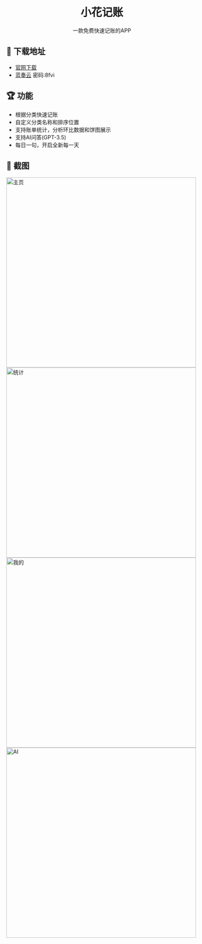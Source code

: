 <h1 align="center">小花记账</h1>

<div align="center">
  一款免费快速记账的APP
</div>

## 🔗 下载地址
- <a href="https://app.leofitz7.com" target="_blank">官网下载</a>
- <a href="https://wwb.lanzouq.com/i2spu1rglq6d" target="_blank">蓝奏云</a> 密码:8fvi

## 🏆 功能

- 根据分类快速记账
- 自定义分类名称和排序位置
- 支持账单统计，分析环比数据和饼图展示
- 支持AI问答(GPT-3.5)
- 每日一句，开启全新每一天

## 💎 截图

<img src="https://raw.githubusercontent.com/leopold7/XHJZ/main/img/home.png" width = "500" alt="主页" align=center />

<img src="https://raw.githubusercontent.com/leopold7/XHJZ/main/img/statistic.png" width = "500" alt="统计" align=center />

<img src="https://raw.githubusercontent.com/leopold7/XHJZ/main/img/mine.png" width = "500" alt="我的" align=center />

<img src="https://raw.githubusercontent.com/leopold7/XHJZ/main/img/AI.png" width = "500" alt="AI" align=center />

